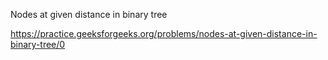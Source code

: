 Nodes at given distance in binary tree


https://practice.geeksforgeeks.org/problems/nodes-at-given-distance-in-binary-tree/0
